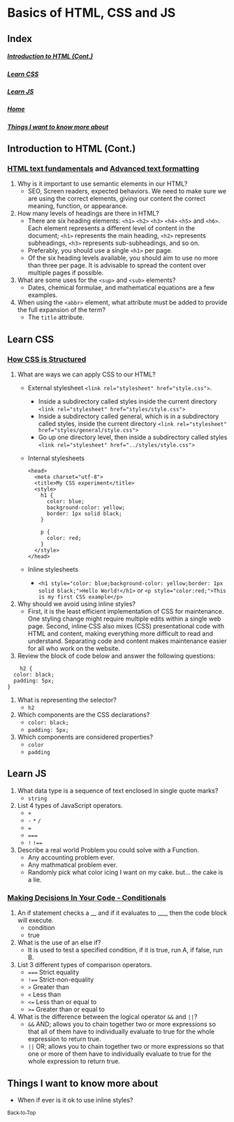 # Basics of HTML, CSS and JS
## Index
##### [Introduction to HTML (Cont.)](#introduction-to-html-cont-1)
##### [Learn CSS](#learn-css-1)
##### [Learn JS](#learn-js-1)
##### [Home](./README.md)
##### [Things I want to know more about](#things-i-want-to-know-more-about-1)

## Introduction to HTML (Cont.)
### [HTML text fundamentals](https://developer.mozilla.org/en-US/docs/Learn/HTML/Introduction_to_HTML/HTML_text_fundamentals) and [Advanced text formatting](https://developer.mozilla.org/en-US/docs/Learn/HTML/Introduction_to_HTML/Advanced_text_formatting)
    
   1. Why is it important to use semantic elements in our HTML?
      - SEO, Screen readers, expected behaviors.  We need to make sure we are using the correct elements, giving our content the correct meaning, function, or appearance.
   2. How many levels of headings are there in HTML?
      - There are six heading elements: `<h1>` `<h2>` `<h3>` `<h4>` `<h5>` and `<h6>`. Each element represents a different level of content in the document; `<h1>` represents the main heading, `<h2>` represents subheadings, `<h3>` represents sub-subheadings, and so on.
      - Preferably, you should use a single `<h1>` per page.
      - Of the six heading levels available, you should aim to use no more than three per page. It is advisable to spread the content over multiple pages if possible.
   3. What are some uses for the `<sup>` and `<sub>` elements?
      - Dates, chemical formulae, and mathematical equations are a few examples.
   4. When using the `<abbr>` element, what attribute must be added to provide the full expansion of the term?
      - The `title` attribute.

## Learn CSS
### [How CSS is Structured](https://developer.mozilla.org/en-US/docs/Learn/CSS/First_steps/How_CSS_is_structured)

   1. What are ways we can apply CSS to our HTML?
      - External stylesheet `<link rel="stylesheet" href="style.css">`.
        - Inside a subdirectory called styles inside the current directory `<link rel="stylesheet" href="styles/style.css">`
        - Inside a subdirectory called general, which is in a subdirectory called styles, inside the current directory `<link rel="stylesheet" href="styles/general/style.css">`
        - Go up one directory level, then inside a subdirectory called styles `<link rel="stylesheet" href="../styles/style.css">`
      - Internal stylesheets

        ```
        <head>
          <meta charset="utf-8">
          <title>My CSS experiment</title>
          <style>
            h1 {
              color: blue;
              background-color: yellow;
              border: 1px solid black;
            }

            p {
              color: red;
            }
          </style>
        </head>
        ```  
      - Inline stylesheets
        - `<h1 style="color: blue;background-color: yellow;border: 1px solid black;">Hello World!</h1>` or `<p style="color:red;">This is my first CSS example</p>`
   2. Why should we avoid using inline styles?
      - First, it is the least efficient implementation of CSS for maintenance. One styling change might require multiple edits within a single web page. Second, inline CSS also mixes (CSS) presentational code with HTML and content, making everything more difficult to read and understand. Separating code and content makes maintenance easier for all who work on the website.
   3. Review the block of code below and answer the following questions:
   ```
       h2 {
     color: black;
     padding: 5px;
   }
   ```
  1. What is representing the selector?
     - `h2`
  2. Which components are the CSS declarations?
     - `color: black;`
     - `padding: 5px;`
  3. Which components are considered properties?
     - `color`
     - `padding`
            
## Learn JS

   1. What data type is a sequence of text enclosed in single quote marks?
      - `string`
   2. List 4 types of JavaScript operators.
      - `+`
      - `-` `*` `/`
      - `=`
      - `===`
      - `!` `!==`
   3. Describe a real world Problem you could solve with a Function.
      - Any accounting problem ever.
      - Any mathmatical problem ever.
      - Randomly pick what color icing I want on my cake. but... the cake is a lie.

### [Making Decisions In Your Code - Conditionals](https://developer.mozilla.org/en-US/docs/Learn/JavaScript/Building_blocks/conditionals)

  1. An if statement checks a \_\_ and if it evaluates to \_\_\_, then the code block will execute.
     -  condition
     -  true
  2. What is the use of an else if?
     - It is used to test a specified condition, if it is true, run A, if false, run B.
  4. List 3 different types of comparison operators.
     - `===` Strict equality
     - `!==` Strict-non-equality
     - `>` Greater than
     - `<` Less than
     - `<=` Less than or equal to
     - `>=` Greater than or equal to
  6. What is the difference between the logical operator `&&` and `||`?
     - `&&` AND; allows you to chain together two or more expressions so that all of them have to individually evaluate to true for the whole expression to return true.
     - `||` OR; allows you to chain together two or more expressions so that one or more of them have to individually evaluate to true for the whole expression to return true.

## Things I want to know more about
- When if ever is it ok to use inline styles?

[<sub>Back to Top</sub>](#basics-of-html-css-and-js)


